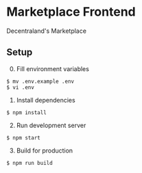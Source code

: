 # Marketplace Frontend

Decentraland's Marketplace

## Setup

0. Fill environment variables

```
$ mv .env.example .env
$ vi .env
```

1. Install dependencies

```
$ npm install
```

2. Run development server

```
$ npm start
```

3. Build for production

```
$ npm run build
```
